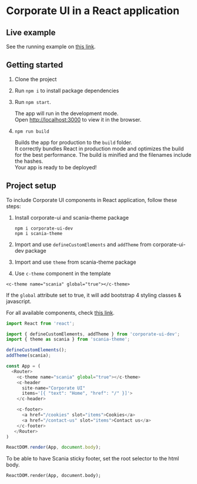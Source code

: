 # Corporate UI in a React application

## Live example

See the running example on [this link](https://scania.github.io/corporate-ui-react/).

## Getting started

1. Clone the project
2. Run `npm i` to install package dependencies
3. Run `npm start`. 

   The app will run in the development mode.<br>
   Open [http://localhost:3000](http://localhost:3000) to view it in the browser.

4. `npm run build`

   Builds the app for production to the `build` folder.<br>
   It correctly bundles React in production mode and optimizes the build for the best performance.
   The build is minified and the filenames include the hashes.<br>
   Your app is ready to be deployed!
   
   
## Project setup

To include Corporate UI components in React application, follow these steps:

1. Install corporate-ui  and scania-theme package

   ```
   npm i corporate-ui-dev
   npm i scania-theme
   ```

2. Import and use `defineCustomElements` and `addTheme` from corporate-ui-dev package

3. Import and use `theme` from scania-theme package

4.  Use `c-theme` component in the template

   ```<c-theme name="scania" global="true"></c-theme>```
   
   If the `global` attribute set to true, it will add bootstrap 4 styling classes & javascript.
   

For all available components, check [this link](https://scania.github.io/corporate-ui-site/).

```js
import React from 'react';

import { defineCustomElements, addTheme } from 'corporate-ui-dev';
import { theme as scania } from 'scania-theme'; 

defineCustomElements();
addTheme(scania);

const App = (
  <Router>
    <c-theme name="scania" global="true"></c-theme>
    <c-header
      site-name="Corporate UI"
      items='[{ "text": "Home", "href": "/" }]'>
    </c-header>

    <c-footer>
      <a href="/cookies" slot="items">Cookies</a>
      <a href="/contact-us" slot="items">Contact us</a>
    </c-footer>
   </Router>
)

ReactDOM.render(App, document.body);

```

To be able to have Scania sticky footer, set the root selector to the html body. 
```
ReactDOM.render(App, document.body);
```
